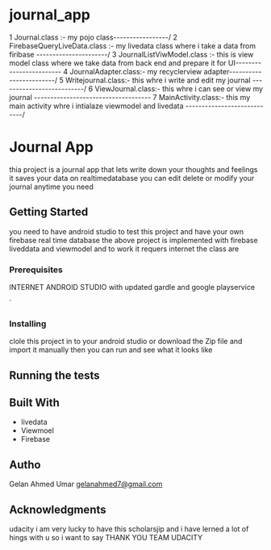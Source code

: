 # journal_app



1 Journal.class :- my pojo class-----------------/
2 FirebaseQueryLiveData.class :- my livedata class where i take a data from firibase ----------------------/
3 JournalListViwModel.class :- this is view model class where we take data from back end and prepare it for UI------------------------
4 JournalAdapter.class:- my recyclerview adapter------------------------/
5 Writejournal.class:-  this whre i write and edit my journal --------------------------/
6 ViewJournal.class:- this whre i can see or view my journal ------------------------------------
7 MainActivity.class:- this my main activity whre i intialaze viewmodel and livedata ----------------------------/



# Journal App

thia project is  a journal app that lets  write down your thoughts and feelings it saves your data on realtimedatabase  you can edit delete or modify  your journal anytime you need   

## Getting Started

 you need to have android studio  to test this  project  and have your own firebase real time database 
 the above project is implemented with firebase liveddata and viewmodel and to work it requers internet 
the class are 

### Prerequisites
INTERNET 
ANDROID STUDIO with updated gardle and google playservice 

`

### Installing
 clole this  project in to your  android studio or  download the Zip file and import it manually
 then you can run and see what it looks like 


## Running the tests


## Built With

*  livedata 
*  Viewmoel
* Firebase 

## Autho
Gelan Ahmed Umar 
gelanahmed7@gmail.com


## Acknowledgments
udacity i am very lucky to have this scholarsjip  and  i have lerned a lot of hings with u so i want to say THANK YOU TEAM UDACITY 

